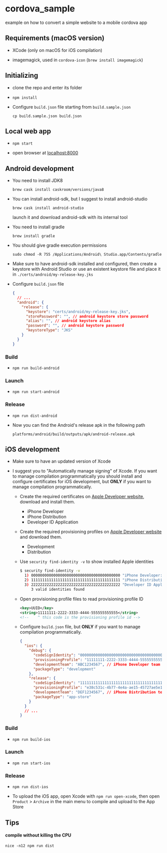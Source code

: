 # cordova_sample
example on how to convert a simple website to a mobile cordova app

## Requirements (macOS version)

- XCode (only on macOS for iOS compilation)

- imagemagick, used in `cordova-icon` (`brew install imagemagick`)


## Initializing

- clone the repo and enter its folder

- `npm install`

- Configure `build.json` file starting from `build.sample.json`

  `cp build.sample.json build.json`



## Local web app

- `npm start`

- open browser at [localhost:8000](http://localhost:8000)


## Android development

- You need to install JDK8

  `brew cask install caskroom/versions/java8`

- You can install android-sdk, but I suggest to install android-studio

  `brew cask install android-studio`

  launch it and download android-sdk with its internal tool

- You need to install gradle

  `brew install gradle`

- You should give gradle execution permissions

  `sudo chmod -R 755 /Applications/Android\ Studio.app/Contents/gradle`

- Make sure to have android-sdk installed and configured, then create a keystore with Android Studio or use an existent keystore file and place it in `./certs/android/my-release-key.jks`

- Configure `build.json` file

  ```json
  {
    // ...
    "android": {
      "release": {
        "keystore": "certs/android/my-release-key.jks",
        "storePassword": "", // android keystore store password
        "alias": "", // android keystore alias
        "password": "", // android keystore password
        "keystoreType": "JKS"
      }
    }
  }
  ```


### Build

- `npm run build-android`

### Launch

- `npm run start-android`

### Release

- `npm run dist-android`

- Now you can find the Android's release apk in the following path

  `platforms/android/build/outputs/apk/android-release.apk`


## iOS development

- Make sure to have an updated version of Xcode

- I suggest you to "Automatically manage signing" of Xcode. If you want to manage compilation programmatically you should install and configure certificates for iOS development, but **ONLY** if you want to manage compilation programmatically.

  - Create the required certificates on [Apple Developer website](https://developer.apple.com/account/ios/certificate/), download and install them.
    - iPhone Developer
    - iPhone Distribution
    - Developer ID Application

  - Create the required provisioning profiles on [Apple Developer website](https://developer.apple.com/account/ios/profile/) and download them.
    - Development
    - Distribution

  - Use `security find-identity -v` to show installed Apple identities

    ```bash
    $ security find-identity -v
      1) 0000000000000000000000000000000000000000 "iPhone Developer: Name Surname (ABC1234567)"
      2) 1111111111111111111111111111111111111111 "iPhone Distribution: Name Surname (DEF1234567)"
      3) 2222222222222222222222222222222222222222 "Developer ID Application: Name Surname (DEF1234567)"
         3 valid identities found
    ```

  - Open provisioning profile files to read provisioning profile ID

    ```xml
    <key>UUID</key>
    <string>11111111-2222-3333-4444-555555555555</string>
    <!--    ^ this code is the provisioning profile id -->
    ```

  - Configure `build.json` file, but **ONLY** if you want to manage compilation programmatically.

    ```json
    {
      "ios": {
        "debug": {
          "codeSignIdentity": "0000000000000000000000000000000000000000", // iPhone Developer identity code
          "provisioningProfile": "11111111-2222-3333-4444-555555555555", // Development provisioning profile id
          "developmentTeam": "ABC1234567", // iPhone Developer team code
          "packageType": "development"
        },
        "release": {
          "codeSignIdentity": "1111111111111111111111111111111111111111", // iPhone Distribution identity
          "provisioningProfile": "e38c531c-4b77-4e4a-ae15-45727ae5e1aa", // Distribution provisioning profile id
          "developmentTeam": "DEF1234567", // iPhone Distribution team code
          "packageType": "app-store"
        }
      }
      // ...
    }
    ```


### Build

- `npm run build-ios`

### Launch

- `npm run start-ios`

### Release

- `npm run dist-ios`

- To upload the iOS app, open Xcode with `npm run open-xcode`, then open `Product` > `Archive` in the main menu to compile and upload to the App Store


## Tips

#### compile without killing the CPU

`nice -n12 npm run dist`
